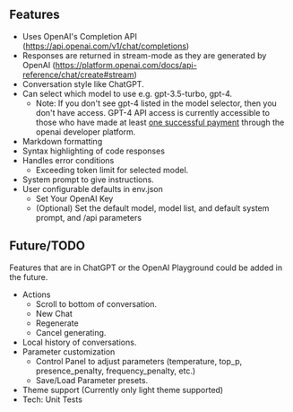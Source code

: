 ## Features <!-- markdown-link-check-disable-next-line -->
- Uses OpenAI's Completion API (https://api.openai.com/v1/chat/completions)
- Responses are returned in stream-mode as they are generated by OpenAI (https://platform.openai.com/docs/api-reference/chat/create#stream)
- Conversation style like ChatGPT.
- Can select which model to use e.g. gpt-3.5-turbo, gpt-4.
  * Note: If you don't see gpt-4 listed in the model selector, then you don't have access. GPT-4 API access is currently accessible to those who have made at least [one successful payment](https://help.openai.com/en/articles/7102672-how-can-i-access-gpt-4) through the openai developer platform.
- Markdown formatting
- Syntax highlighting of code responses
- Handles error conditions
  - Exceeding token limit for selected model.
- System prompt to give instructions.
- User configurable defaults in env.json
    - Set Your OpenAI Key
    - (Optional) Set the default model, model list, and default system prompt, and /api parameters
  
## Future/TODO

Features that are in ChatGPT or the OpenAI Playground could be added in the future.

- Actions
  - Scroll to bottom of conversation.
  - New Chat
  - Regenerate
  - Cancel generating.
- Local history of conversations.
- Parameter customization
  - Control Panel to adjust parameters (temperature, top_p, presence_penalty, frequency_penalty, etc.)
  - Save/Load Parameter presets.
- Theme support (Currently only light theme supported)
- Tech: Unit Tests

